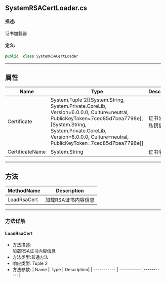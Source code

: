 ## SystemRSACertLoader.cs 


#### 描述:


证书加载器


#### 定义: 
``` csharp
public  class SystemRSACertLoader
```
---
## 属性 
| Name      | Type | Description|
| ----------- | ----------- |-----------|
|     Certificate |  System.Tuple`2[[System.String, System.Private.CoreLib, Version=6.0.0.0, Culture=neutral, PublicKeyToken=7cec85d7bea7798e],[System.String, System.Private.CoreLib, Version=6.0.0.0, Culture=neutral, PublicKeyToken=7cec85d7bea7798e]] | 证书公钥与私钥信息 |
|     CertificateName |  System.String | 证书名称 |
---
## 方法 
| MethodName      | Description | 
| ----------- | ----------- |
| LoadRsaCert | 加载RSA证书内容信息 |
---
### 方法详解 
####  LoadRsaCert
* 方法描述:<br> 加载RSA证书内容信息
* 方法类型:普通方法
* 响应类型: Tuple`2<String>
* 方法参数:
| Name      | Type | Description|
| ----------- | ----------- |-----------|
